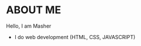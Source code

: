 # ABOUT ME 
Hello,
I am Masher                                           
- I do web development (HTML, CSS, JAVASCRIPT)
